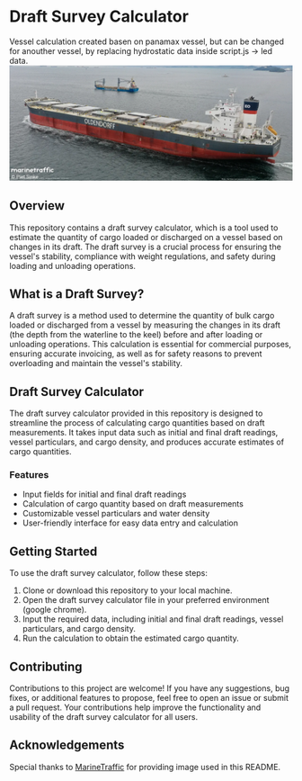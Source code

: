 # Draft Survey Calculator
Vessel calculation created basen on panamax vessel, but can be changed for anouther vessel, by replacing hydrostatic data inside script.js -> led data.
![Draft Survey](./vessel.png)

## Overview

This repository contains a draft survey calculator, which is a tool used to estimate the quantity of cargo loaded or discharged on a vessel based on changes in its draft. The draft survey is a crucial process for ensuring the vessel's stability, compliance with weight regulations, and safety during loading and unloading operations.

## What is a Draft Survey?

A draft survey is a method used to determine the quantity of bulk cargo loaded or discharged from a vessel by measuring the changes in its draft (the depth from the waterline to the keel) before and after loading or unloading operations. This calculation is essential for commercial purposes, ensuring accurate invoicing, as well as for safety reasons to prevent overloading and maintain the vessel's stability.

## Draft Survey Calculator

The draft survey calculator provided in this repository is designed to streamline the process of calculating cargo quantities based on draft measurements. It takes input data such as initial and final draft readings, vessel particulars, and cargo density, and produces accurate estimates of cargo quantities.

### Features

- Input fields for initial and final draft readings
- Calculation of cargo quantity based on draft measurements
- Customizable vessel particulars and water density
- User-friendly interface for easy data entry and calculation

## Getting Started

To use the draft survey calculator, follow these steps:

1. Clone or download this repository to your local machine.
2. Open the draft survey calculator file in your preferred environment (google chrome).
3. Input the required data, including initial and final draft readings, vessel particulars, and cargo density.
4. Run the calculation to obtain the estimated cargo quantity.

## Contributing

Contributions to this project are welcome! If you have any suggestions, bug fixes, or additional features to propose, feel free to open an issue or submit a pull request. Your contributions help improve the functionality and usability of the draft survey calculator for all users.

## Acknowledgements

Special thanks to [MarineTraffic](https://www.marinetraffic.com/) for providing image used in this README.

